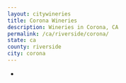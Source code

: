 ```yaml
---
layout: citywineries
title: Corona Wineries
description: Wineries in Corona, CA
permalink: /ca/riverside/corona/
state: ca
county: riverside
city: corona
---
```

-

